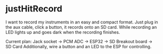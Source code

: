 # justHitRecord
I want to record my instruments in an easy and compact format. Just plug in the aux cable, click a button, it records onto an SD card.
While recording an LED lights up and goes dark when the recording finishes.

Current plan:
Jack socket -> PCM ADC -> ESP32 -> SD Breakout board -> SD Card
Additionally, wire a button and an LED to the ESP for controlling.

